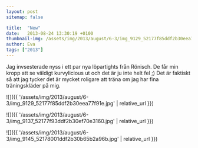 ```yaml
---
layout: post
sitemap: false

title:  "New"
date:   2013-08-24 13:30:19 +0100
thumbnail-img: /assets/img/2013/august/6-3/img_9129_52177f85ddf2b30eea77f91e.jpg
author: Eva
tags: ["2013"]
---
```


Jag invsesterade nyss i ett par nya löpartights från Rönisch. De får min kropp att se väldigt kurvylicious ut och det är ju inte helt fel ;) Det är faktiskt så att jag tycker det är mycket roligare att träna om jag har fina träningskläder på mig.

![]({{ '/assets/img/2013/august/6-3/img_9129_52177f85ddf2b30eea77f91e.jpg'  | relative_url }})

![]({{ '/assets/img/2013/august/6-3/img_9137_52177f93ddf2b30ef70e3160.jpg'  | relative_url }})

![]({{ '/assets/img/2013/august/6-3/img_9145_52178001ddf2b30b65b2a96b.jpg'  | relative_url }})

